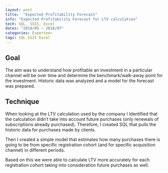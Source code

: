 ```yaml
---
layout: post
title:  "Expected Profitability Forecast"
info: "Expected Profitability Forecast for LTV calculation"
tech: SQL, SSIS, Excel
dates: "2018/05 ~ 2018/07" 
categories: Experteer
tags: SQL SSIS Excel
---
```


## Goal
The aim was to understand how profitable an investment in a particular channel will be over time and determine the benchmark/walk-away point for the investment. Historic data was analyzed and a model for the forecast was prepared.


## Technique
When looking at the LTV calculation used by the company I identified that the calculation didn’t take into account future purchases (only renewals of subscriptions already purchased). Therefore, I created SQL that pulls the historic data for purchases made by clients.

Then I created a simple model that estimates how many purchases there is going to be from specific registration cohort (and for specific acquisition channel) in different periods.

Based on this we were able to calculate LTV more accurately for each registration cohort taking into consideration future purchases as well. 
